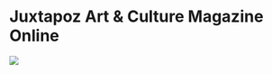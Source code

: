 <!--
id: 45846792
link: http://tumblr.atmos.org/post/45846792/juxtapoz-art-culture-magazine-online
slug: juxtapoz-art-culture-magazine-online
date: Wed Aug 13 2008 12:25:40 GMT-0700 (PDT)
publish: 2008-08-013
tags: 
title: Juxtapoz Art &amp; Culture Magazine Online
-->


Juxtapoz Art &amp; Culture Magazine Online
==========================================

![](http://31.media.tumblr.com/ZyX8UpfynclvnhkiJ390PY87_500.jpg)

